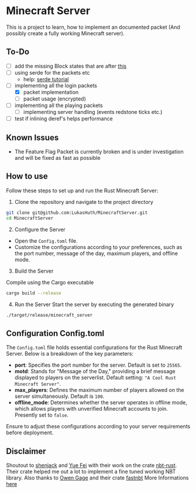 # Minecraft Server
This is a project to learn, how to implement an documented packet (And possibly create a fully working Minecraft server).

## To-Do
- [ ] add the missing Block states that are after [this](https://minecraft.fandom.com/wiki/Java_Edition_data_values#axis)
- [ ] using serde for the packets etc
  - help: [serde tutorial](https://serde.rs/impl-deserializer.html)
- [ ] implementing all the login packets
  - [x] packet implementation
  - [ ] packet usage (encrypted)
- [ ] implementing all the playing packets
  - [ ] implementing server handling (events redstone ticks etc.)
- [ ] test if inlining deref's helps performance

## Known Issues
- The Feature Flag Packet is currently broken and is under investigation and will be fixed as fast as possible

## How to use

Follow these steps to set up and run the Rust Minecraft Server:

1. Clone the repository and navigate to the project directory
```bash
git clone git@github.com:LukasHuth/MinecraftServer.git
cd MinecraftServer
```

2. Configure the Server

- Open the `Config.toml` file.
- Customize the configurations according to your preferences, such as the port number, message of the day, maximum players, and offline mode.

3. Build the Server

Compile using the Cargo executable

```bash
cargo build --release
```

4. Run the Server
Start the server by executing the generated binary
```bash
./target/release/minecraft_server
```

## Configuration Config.toml

The `Config.toml` file holds essential configurations for the Rust Minecraft Server. Below is a breakdown of the key parameters:

- **port**: Specifies the port number for the server. Default is set to `25565`.
- **motd**: Stands for "Message of the Day," providing a brief message displayed to players on the serverlist. Default setting: `"A Cool Rust Minecraft Server"`.
- **max_players**: Defines the maximum number of players allowed on the server simultaneously. Default is `100`.
- **offline_mode**: Determines whether the server operates in offline mode, which allows players with unverified Minecraft accounts to join. Presently set to `false`.

Ensure to adjust these configurations according to your server requirements before deployment.

## Disclaimer

Shoutout to [shenjack](https://github.com/shenjackyuanjie) and [Yue Fei](https://github.com/InfyniteHeap) with their work on the crate [nbt-rust](https://github.com/shenjackyuanjie/nbt-rust).
Their crate helped me out a lot to implement a fine tuned working NBT library.
Also thanks to [Owen Gage](https://github.com/owengage) and their crate [fastnbt](https://github.com/owengage/fastnbt)
More Informations [here](./nbt_lib/README.md)

